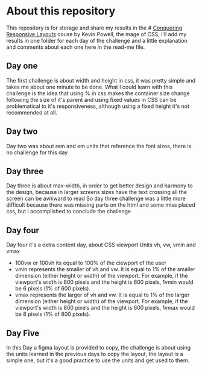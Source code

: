 # About this repository

This repository is for storage and share my results in the # [Conquering Responsive Layouts](https://courses.kevinpowell.co/conquering-responsive-layouts) couse by Kevin Powell, the mage of CSS, i'll add my results in one folder for each day of the challenge and a little explanation and comments about each one here in the read-me file.

## Day one

The first challenge is about width and height in css, it was pretty simple and takes me about one minute to be done.
What I could learn with this challenge is the idea that using % in css makes the container size change following the size of it's parent and using fixed values in CSS can be problematical to it's responsiveness, although using a fixed height it's not recommended at all.

## Day two

Day two was about rem and em units that reference the font sizes, there is no challenge for this day

## Day three

Day three is about max-width, in order to get better design and harmony to the design, because in larger screens sizes have the text crossing all the screen can be awkward to read
So day three challenge was a little more difficult because there was missing parts on the html and some miss placed css, but i accomplished to conclude the challenge

## Day four

Day four it's a extra content day, about CSS viewport Units vh, vw, vmin and vmax

- 100vw or 100vh its equal to 100% of the ciewport of the user
- vmin represents the smaller of vh and vw. It is equal to 1% of the smaller dimension (either height or width) of the viewport. For example, if the viewport's width is 800 pixels and the height is 600 pixels, 1vmin would be 6 pixels (1% of 600 pixels).
- vmax represents the larger of vh and vw. It is equal to 1% of the larger dimension (either height or width) of the viewport. For example, if the viewport's width is 800 pixels and the height is 600 pixels, 1vmax would be 8 pixels (1% of 800 pixels).

## Day Five

In this Day a figma layout is provided to copy, the challenge is about using the units learned in the previous days to copy the layout, the layout is a simple one, but it's a good practice to use the units and get used to them.
